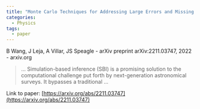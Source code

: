 ```yaml
---
title: "Monte Carlo Techniques for Addressing Large Errors and Missing Data in Simulation-based Inference"
categories:
  - Physics
tags:
  - paper
---
```

B Wang, J Leja, A Villar, JS Speagle - arXiv preprint arXiv:2211.03747, 2022 - arxiv.org



>… Simulation-based inference (SBI) is a promising solution to the computational challenge put forth by next-generation astronomical surveys. It bypasses a traditional …

Link to paper: [https://arxiv.org/abs/2211.03747](https://arxiv.org/abs/2211.03747)
